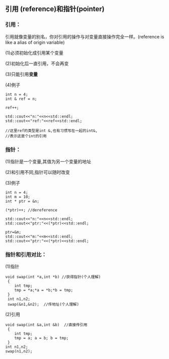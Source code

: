 ## 引用 \(reference\)和指针\(pointer\)

### 引用：

引用就像变量的别名，你对引用的操作与对变量直接操作完全一样。\(reference is like a alias of origin variable\)

\(1\)必须初始化成引用某个变量

\(2\)初始化后一直引用，不会再变

\(3\)只能引用**变量**

\(4\)例子

```
int n = 4;
int & ref = n; 

ref++;

std::cout<<"n:"<<n<<std::endl;
std::cout<<"ref:"<<ref<<std::endl;

//这里ref的类型是int &,也有习惯写在一起的int&,
//表示这是个int的引用
```

### 指针：

\(1\)指针是一个变量,其值为另一个变量的地址

\(2\)和引用不同,指针可以随时改变

\(3\)例子

```
int n = 4;
int m = 10;
int * ptr = &n;

(*ptr)++; //dereference

std::cout<<"n:"<<n<<std::endl;
std::cout<<"ptr:"<<(*ptr)<<std::endl;

ptr=&m;
std::cout<<"m:"<<m<<std::endl;
std::cout<<"ptr:"<<(*ptr)<<std::endl;
```


### 指针和引用对比：

\(1\)指针

```
void swap(int *a,int *b) //获得指针(个人理解)
 { 
    int tmp; 
    tmp = *a;*a = *b;*b = tmp; 
 } 
 int n1,n2; 
 swap(&n1,&n2);  //传地址(个人理解)
```

\(2\)引用

```
void swap(int &a,int &b)  //直接传引用
 { 
    int tmp; 
    tmp = a; a = b; b = tmp; 
 } 
int n1,n2; 
swap(n1,n2);
```



